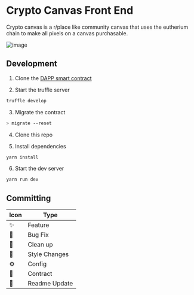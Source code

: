 # Crypto Canvas Front End

Crypto canvas is a r/place like community canvas that uses the eutherium chain to make all pixels on a canvas purchasable.

![image](https://user-images.githubusercontent.com/10817537/110252116-cfc7fa00-7f51-11eb-886a-f1377f2ca82d.png)

## Development

1. Clone the [DAPP smart contract]()

2. Start the truffle server

```bash
truffle develop
```

3. Migrate the contract

```bash
> migrate --reset
```

4. Clone this repo

5. Install dependencies

```bash
yarn install
```

6. Start the dev server

```bash
yarn run dev
```

## Committing

| Icon | Type          |
| ---- | ------------- |
| ✨   | Feature       |
| 🔧   | Bug Fix       |
| 🧹   | Clean up      |
| 💅   | Style Changes |
| ⚙️   | Config        |
| 📝   | Contract      |
| 💈   | Readme Update |
